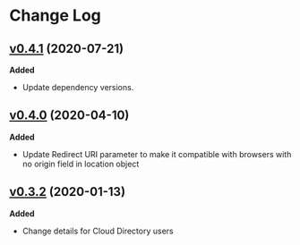# Change Log

## [v0.4.1](https://github.com/ibm-cloud-security/appid-clientsdk-js/releases/tag/0.4.1) (2020-07-21)

**Added**

- Update dependency versions.

## [v0.4.0](https://github.com/ibm-cloud-security/appid-clientsdk-js/releases/tag/0.4.0) (2020-04-10)

**Added**

- Update Redirect URI parameter to make it compatible with browsers with no origin field in location object

## [v0.3.2](https://github.com/ibm-cloud-security/appid-clientsdk-js/tree/0.3.2) (2020-01-13)

**Added**

- Change details for Cloud Directory users
